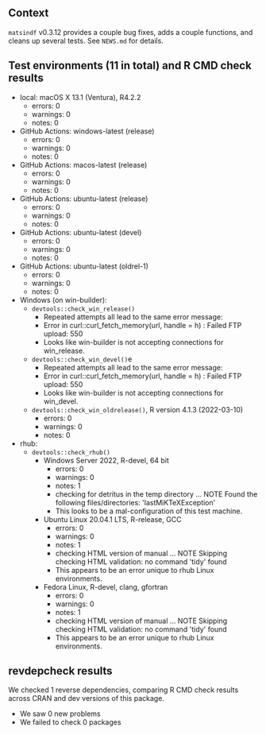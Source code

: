 ## Context

`matsindf` v0.3.12 provides a couple bug fixes, adds a couple functions,
and cleans up several tests.
See `NEWS.md` for details.


## Test environments (11 in total) and R CMD check results

* local: macOS X 13.1 (Ventura), R4.2.2
    * errors: 0
    * warnings: 0
    * notes: 0
* GitHub Actions: windows-latest (release)
    * errors: 0
    * warnings: 0
    * notes: 0
* GitHub Actions: macos-latest (release)
    * errors: 0
    * warnings: 0
    * notes: 0
* GitHub Actions: ubuntu-latest (release)
    * errors: 0
    * warnings: 0
    * notes: 0
* GitHub Actions: ubuntu-latest (devel)
    * errors: 0
    * warnings: 0
    * notes: 0
* GitHub Actions: ubuntu-latest (oldrel-1)
    * errors: 0
    * warnings: 0
    * notes: 0
* Windows (on win-builder):
    * `devtools::check_win_release()`
        * Repeated attempts all lead to the same error message:
        * Error in curl::curl_fetch_memory(url, handle = h) : Failed FTP upload: 550
        * Looks like win-builder is not accepting connections for win_release.
    * `devtools::check_win_devel()`e
        * Repeated attempts all lead to the same error message:
        * Error in curl::curl_fetch_memory(url, handle = h) : Failed FTP upload: 550
        * Looks like win-builder is not accepting connections for win_devel.
    * `devtools::check_win_oldrelease()`, R version 4.1.3 (2022-03-10)
        * errors: 0
        * warnings: 0
        * notes: 0
* rhub:
    * `devtools::check_rhub()`
        * Windows Server 2022, R-devel, 64 bit
            * errors: 0
            * warnings: 0
            * notes: 1
            * checking for detritus in the temp directory ... NOTE Found the following files/directories: 'lastMiKTeXException'
            * This looks to be a mal-configuration of this test machine.
        * Ubuntu Linux 20.04.1 LTS, R-release, GCC
            * errors: 0
            * warnings: 0
            * notes: 1
            * checking HTML version of manual ... NOTE Skipping checking HTML validation: no command 'tidy' found
            * This appears to be an error unique to rhub Linux environments.
        * Fedora Linux, R-devel, clang, gfortran
            * errors: 0
            * warnings: 0
            * notes: 1
            * checking HTML version of manual ... NOTE Skipping checking HTML validation: no command 'tidy' found
            * This appears to be an error unique to rhub Linux environments.


## revdepcheck results

We checked 1 reverse dependencies, comparing R CMD check results across CRAN and dev versions of this package.

 * We saw 0 new problems
 * We failed to check 0 packages
